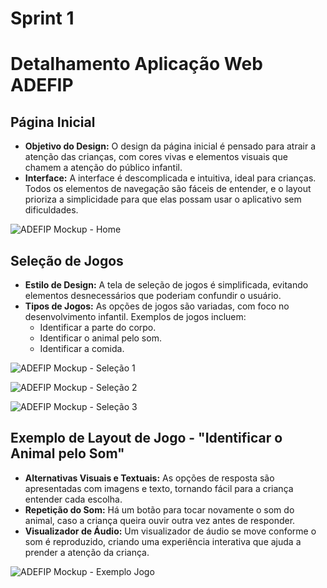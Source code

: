 # Sprint 1

# Detalhamento Aplicação Web ADEFIP

## Página Inicial
- **Objetivo do Design:** O design da página inicial é pensado para atrair a atenção das crianças, com cores vivas e elementos visuais que chamem a atenção do público infantil.
- **Interface:** A interface é descomplicada e intuitiva, ideal para crianças. Todos os elementos de navegação são fáceis de entender, e o layout prioriza a simplicidade para que elas possam usar o aplicativo sem dificuldades.

![ADEFIP Mockup - Home](https://github.com/user-attachments/assets/41246287-8e8b-4cb8-b11f-e780bac44f8b)

## Seleção de Jogos
- **Estilo de Design:** A tela de seleção de jogos é simplificada, evitando elementos desnecessários que poderiam confundir o usuário.
- **Tipos de Jogos:** As opções de jogos são variadas, com foco no desenvolvimento infantil. Exemplos de jogos incluem:
  - Identificar a parte do corpo.
  - Identificar o animal pelo som.
  - Identificar a comida.

![ADEFIP Mockup - Seleção 1](https://github.com/user-attachments/assets/d09d0a11-92d1-4a77-85e7-8805567595be)

![ADEFIP Mockup - Seleção 2](https://github.com/user-attachments/assets/a51a60a7-f6b6-4555-a94e-d0d46e5500f2)

![ADEFIP Mockup - Seleção 3](https://github.com/user-attachments/assets/f5ccbfbd-5c10-4aef-8dcf-642713031dfb)

## Exemplo de Layout de Jogo - "Identificar o Animal pelo Som"
- **Alternativas Visuais e Textuais:** As opções de resposta são apresentadas com imagens e texto, tornando fácil para a criança entender cada escolha.
- **Repetição do Som:** Há um botão para tocar novamente o som do animal, caso a criança queira ouvir outra vez antes de responder.
- **Visualizador de Áudio:** Um visualizador de áudio se move conforme o som é reproduzido, criando uma experiência interativa que ajuda a prender a atenção da criança.

![ADEFIP Mockup - Exemplo Jogo](https://github.com/user-attachments/assets/3d1d7ad2-f5f0-4e82-b234-5c360e47f9e5)
